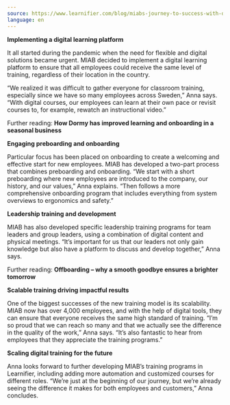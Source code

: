 ```yaml
---
source: https://www.learnifier.com/blog/miabs-journey-to-success-with-digital-onboarding-and-learning
language: en
---
```


**Implementing a digital learning platform**


It all started during the pandemic when the need for flexible and digital solutions became urgent. MIAB decided to implement a digital learning platform to ensure that all employees could receive the same level of training, regardless of their location in the country.

“We realized it was difficult to gather everyone for classroom training, especially since we have so many employees across Sweden,” Anna says. “With digital courses, our employees can learn at their own pace or revisit courses to, for example, rewatch an instructional video.”

Further reading: **How Dormy has improved learning and onboarding in a seasonal business**

**Engaging preboarding and onboarding**


Particular focus has been placed on onboarding to create a welcoming and effective start for new employees. MIAB has developed a two-part process that combines preboarding and onboarding. “We start with a short preboarding where new employees are introduced to the company, our history, and our values,” Anna explains. “Then follows a more comprehensive onboarding program that includes everything from system overviews to ergonomics and safety.”

**Leadership training and development**


MIAB has also developed specific leadership training programs for team leaders and group leaders, using a combination of digital content and physical meetings. “It’s important for us that our leaders not only gain knowledge but also have a platform to discuss and develop together,” Anna says.

Further reading: **Offboarding – why a smooth goodbye ensures a brighter tomorrow**

**Scalable training driving impactful results**


One of the biggest successes of the new training model is its scalability. MIAB now has over 4,000 employees, and with the help of digital tools, they can ensure that everyone receives the same high standard of training. “I’m so proud that we can reach so many and that we actually see the difference in the quality of the work,” Anna says. “It’s also fantastic to hear from employees that they appreciate the training programs.”

**Scaling digital training for the future**


Anna looks forward to further developing MIAB’s training programs in Learnifier, including adding more automation and customized courses for different roles. “We’re just at the beginning of our journey, but we’re already seeing the difference it makes for both employees and customers,” Anna concludes.